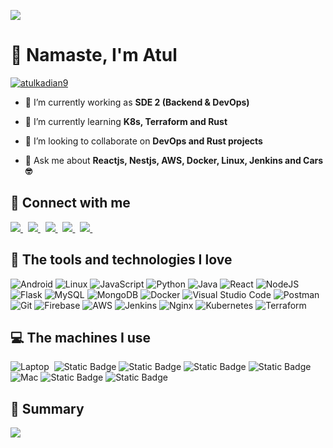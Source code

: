 ![](https://komarev.com/ghpvc/?username=atulkadian)

# 🙏 Namaste, I'm Atul

<p align="left"> <a href="https://twitter.com/atulkadian9" target="blank"><img src="https://img.shields.io/twitter/follow/atulkadian9?logo=twitter&style=for-the-badge" alt="atulkadian9" /></a> </p>

- 🔭 I’m currently working as **SDE 2 (Backend & DevOps)**

- 🌱 I’m currently learning **K8s, Terraform and Rust**

- 👯 I’m looking to collaborate on **DevOps and Rust projects**

- 💬 Ask me about **Reactjs, Nestjs, AWS, Docker, Linux, Jenkins and Cars 🤓**

## 🔗 Connect with me

<a href="https://www.linkedin.com/in/atul-kadian/">
    <img src="https://img.shields.io/badge/linkedin-%230077B5.svg?&style=for-the-badge&logo=linkedin&logoColor=white" />
  </a>&nbsp;
<a href="https://forum.xda-developers.com/m/saabu.7692639/#recent-content">
    <img src="https://img.shields.io/badge/XDA--Developers-%23AC6E2F.svg?style=for-the-badge&logo=XDA-Developers&logoColor=white" />        
  </a>&nbsp;
<a href="https://twitter.com/atulkadian9">
    <img src="https://img.shields.io/badge/Twitter-1DA1F2?style=for-the-badge&logo=twitter&logoColor=white" />        
  </a>&nbsp;
<a href="https://instagram.com/atul_kadian">
    <img src="https://img.shields.io/badge/instagram-%23E4405F.svg?&style=for-the-badge&logo=instagram&logoColor=white" />        
  </a>&nbsp;
<a href="https://t.me/atulkadian">
    <img src="https://img.shields.io/badge/Telegram-2CA5E0?style=for-the-badge&logo=telegram&logoColor=white" />        
  </a>&nbsp;

## 🔧 The tools and technologies I love

![Android](https://img.shields.io/badge/Android-3DDC84?style=for-the-badge&logo=android&logoColor=white) ![Linux](https://img.shields.io/badge/Linux-FCC624?style=for-the-badge&logo=linux&logoColor=black) ![JavaScript](https://img.shields.io/badge/javascript-%23323330.svg?style=for-the-badge&logo=javascript&logoColor=%23F7DF1E) ![Python](https://img.shields.io/badge/python-3670A0?style=for-the-badge&logo=python&logoColor=ffdd54) ![Java](https://img.shields.io/badge/java-%23ED8B00.svg?style=for-the-badge&logo=java&logoColor=white) ![React](https://img.shields.io/badge/react-%2320232a.svg?style=for-the-badge&logo=react&logoColor=%2361DAFB) ![NodeJS](https://img.shields.io/badge/node.js-6DA55F?style=for-the-badge&logo=node.js&logoColor=white) ![Flask](https://img.shields.io/badge/Flask-000000?style=for-the-badge&logo=flask&logoColor=white) ![MySQL](https://img.shields.io/badge/MySQL-005C84?style=for-the-badge&logo=mysql&logoColor=white) ![MongoDB](https://img.shields.io/badge/MongoDB-%234ea94b.svg?style=for-the-badge&logo=mongodb&logoColor=white) ![Docker](https://img.shields.io/badge/docker-%230db7ed.svg?style=for-the-badge&logo=docker&logoColor=white) ![Visual Studio Code](https://img.shields.io/badge/Visual%20Studio%20Code-0078d7.svg?style=for-the-badge&logo=visual-studio-code&logoColor=white) ![Postman](https://img.shields.io/badge/Postman-FF6C37?style=for-the-badge&logo=postman&logoColor=white) ![Git](https://img.shields.io/badge/git-%23F05033.svg?style=for-the-badge&logo=git&logoColor=white) ![Firebase](https://img.shields.io/badge/firebase-%23039BE5.svg?style=for-the-badge&logo=firebase) ![AWS](https://img.shields.io/badge/AWS-%23FF9900.svg?style=for-the-badge&logo=amazon-aws&logoColor=white) ![Jenkins](https://img.shields.io/badge/jenkins-%232C5263.svg?style=for-the-badge&logo=jenkins&logoColor=white) ![Nginx](https://img.shields.io/badge/nginx-%23009639.svg?style=for-the-badge&logo=nginx&logoColor=white) ![Kubernetes](https://img.shields.io/badge/kubernetes-%23326ce5.svg?style=for-the-badge&logo=kubernetes&logoColor=white) ![Terraform](https://img.shields.io/badge/terraform-%235835CC.svg?style=for-the-badge&logo=terraform&logoColor=white)

## 💻 The machines I use

![Laptop](https://img.shields.io/badge/Vivobook%20S-000000?style=for-the-badge&logo=asus&logoColor=white)&nbsp; ![Static Badge](https://img.shields.io/badge/%2B-white?style=for-the-badge) ![Static Badge](https://img.shields.io/badge/Windows%2011-white?style=for-the-badge) ![Static Badge](https://img.shields.io/badge/%2B-white?style=for-the-badge) ![Static Badge](https://img.shields.io/badge/Ubuntu%2024-white?style=for-the-badge&logo=Ubuntu)
<br>
![Mac](https://img.shields.io/badge/Macbook%20M2-black?style=for-the-badge&logo=apple) ![Static Badge](https://img.shields.io/badge/%2B-white?style=for-the-badge) ![Static Badge](https://img.shields.io/badge/MacOS%2015-white?style=for-the-badge)



## 📃 Summary

![](https://github-profile-summary-cards.vercel.app/api/cards/profile-details?username=atulkadian&theme=vue)
